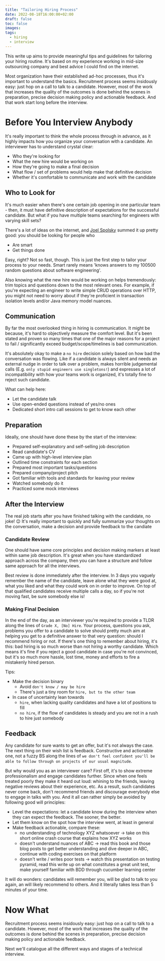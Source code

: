 ```yaml
---
title: "Tailoring Hiring Process"
date: 2022-08-18T16:00:00+02:00
draft: false
toc: false
images:
tags: 
  - hiring
  - interview
---
```


This write up aims to provide meaningful tips and guidelines for tailoring your hiring routine. It's based on my experience working in mid-size outsourcing company and best advice I could find on the internet.

Most organization have their established ad-hoc processes, thus it's important to understand the basics. Recruitment process seems insidously easy: just hop on a call to talk to a candidate. However, most of the work that increases the quality of the outcomes is done behind the scenes in preparation, precise decision making policy and actionable feedback. And that work start long before the interview.

# Before You Interview Anybody
It's really important to think the whole process through in advance, as it highly impacts how you organize your conversation with a candidate. An interviewer has to understand crystal clear:
- Who they're looking for
- What the new hire would be working on 
- How they're going to make a final decision
- What flow / set of problems would help make that definitive decision
- Whether it's comfortable to communicate and work with the candidate

## Who to Look for
It's much easier when there's one certain job opening in one particular team - then, it must have definitive description of expectations for the successful candidate. But what if you have multiple teams searching for engineers with varying skill sets?

There's a lot of ideas on the internet, and [Joel Spolsky][0] summed it up pretty good: you should be looking for people who
- Are smart
- Get things done

Easy, right? Not so fast, though. This is just the first step to tailor your process to your needs. Smart rarely means 'knows answers to my 100500 random questions about software engineering'.

Also knowing what the new hire would be working on helps tremendously: trim topics and questions down to the most relevant ones. For example, if you're expecting an engineer to write simple CRUD operations over HTTP, you might not need to worry about if they're proficient in transaction isolation levels and/or Java memory model nuances.

## Communication
By far the most overlooked thing in hiring is communication. It might be because, it's hard to objectively measure the comfort level. But it's been stated and proven so many times that one of the major reasons for a project to fail / significantly exceed budget/scope/timelines is bad communication. 

It's absolutely okay to make a `no hire` decision solely based on how bad the conversation was flowing. Like if a candidate is always silent and needs an external nudge in order to talk over a problem, makes horrible judgemental calls (E.g. `only stupid engineers use singletons!`) and expresses a lot of incompatibility with how your teams work is organized, it's totally fine to reject such candidate.

What can help here:
- Let the candidate talk
- Use open-ended questions instead of yes/no ones
- Dedicated short intro call sessions to get to know each other

## Preparation
Ideally, one should have done these by the start of the interview:
- Prepared self-explanatory and self-selling job description
- Read candidate's CV
- Came up with high-level interview plan
- Outlined time constraints for each section
- Prepared most important tasks/questions
- Prepared company/project pitch
- Got familiar with tools and standards for leaving your review
- Watched somebody do it
- Practiced some mock interviews

## After the Interview
The real job starts after you have finished talking with the candidate, no joke! :wink: It's really important to quickly and fully summarize your thoughts on the conversation, make a decision and provide feedback to the candiate

### Candidate Review
One should have same core principles and decision making markers at least within same job description. It's great when you have standardized approach across the company, then you can have a structure and follow same approach for all the interviews.

Best review is done immediately after the interview. In 3 days you vaguely remember the name of the candidate, leave alone what they were good at, what you liked and what they could work on in order to improve. On top of that qualified candidates receive multiple calls a day, so if you're not moving fast, be sure somebody else is!

### Making Final Decision
In the end of the day, as an interviewer you're required to provide a TLDR along the lines of `Grade X, [No] Hire`. Your process, questions you ask, problems you offer to a candidate to solve should pretty much aim at helping you get to a definitive answer to that very question: should I recommend hiring or not. If there's one thing to remember about hiring, it's this: bad hiring is so much worse than not hiring a worthy candidate. Which means it's fine if you reject a good candidate in case you're not convinced, but it's so much more hassle, lost time, money and efforts to fire a mistakenly hired person.

Tips:
- Make the decision binary
    - Avoid `don't know / may be hire`
    - There's just a tiny room for `hire, but to the other team`
- In case of uncertainty lean towards
    - `hire`, when lacking quality candidates and have a lot of positions to fill
    - `no hire`, if the flow of candidates is steady and you are not in a rush to hire just somebody


## Feedback
Any candidate for sure wants to get an offer, but it's not always the case. The next thing on their wish list is feedback. Constructive and actionable one, not a fuzzy BS along the lines of `we don't feel confident you'll be able to follow through on projects of our usual magnitude`.

But why would you as an interviewer care? First off, it's to show extreme professionalism and engage candidates further. Since when one feels treated poorly they make it heard out loud: whining to the friends, leaving negative reviews about their experience, etc. As a result, such candidates never come back, don't recommend friends and discourage everybody else to engage in talks with you. And it all can rather simply be avoided by following good will principles:
- Level the expectations: let a candidate know during the interview when they can expect the feedback. The sooner, the better.
- Let them know on the spot how the interview went, at least in general
- Make feedback actionable, compare these:
    - no understanding of technology XYZ whatsoever → take on this short online crash course that explains how XYZ works
    - doesn't understand nuances of ABC → read this book and those blog posts to get better understanding and dive deeper in ABC, continue with coding exercises on that platform
    - doesn't write / writes poor tests → watch this presentation on testing pyramid, read this write up on what constitutes a great unit test, make yourself familiar with BDD through cucumber learning center

It will do wonders: candidates will remember you, will be glad to talk to you again, an will likely recommend to others. And it literally takes less than 5 minutes of your time.

# Now What
Recruitment process seems insidously easy: just hop on a call to talk to a candidate. However, most of the work that increases the quality of the outcomes is done behind the scenes in preparation, precise decision making policy and actionable feedback.

Next we'll catalogue all the different ways and stages of a technical interview.

[0]: https://www.joelonsoftware.com/2006/10/25/the-guerrilla-guide-to-interviewing-version-30/